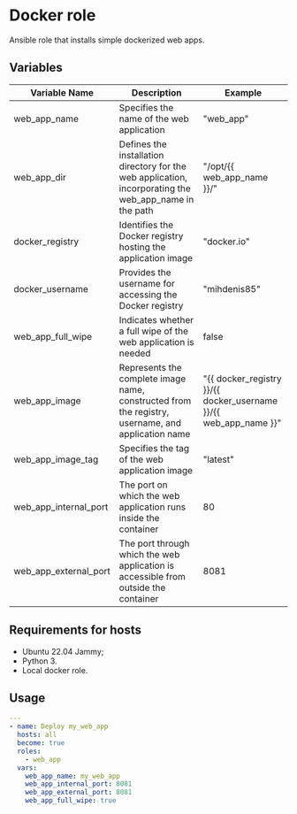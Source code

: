 # Docker role
Ansible role that installs simple dockerized web apps.
## Variables
| Variable Name          | Description                                                                                                     | Example                                                          |
|------------------------|-----------------------------------------------------------------------------------------------------------------|------------------------------------------------------------------|
| web_app_name           | Specifies the name of the web application                                                                       | "web_app"                                                        |
| web_app_dir            | Defines the installation directory for the web application, incorporating the web_app_name in the path          | "/opt/{{ web_app_name }}/"                                         |
| docker_registry        | Identifies the Docker registry hosting the application image                                                    | "docker.io"                                                      |
| docker_username        | Provides the username for accessing the Docker registry                                                         | "mihdenis85"                                                     |
| web_app_full_wipe      | Indicates whether a full wipe of the web application is needed                                                  | false                                                            |
| web_app_image          | Represents the complete image name, constructed from the registry, username, and application name                | "{{ docker_registry }}/{{ docker_username }}/{{ web_app_name }}"    |
| web_app_image_tag      | Specifies the tag of the web application image                                                                   | "latest"                                                         |
| web_app_internal_port  | The port on which the web application runs inside the container                                                  | 80                                                               |
| web_app_external_port  | The port through which the web application is accessible from outside the container                              | 8081                                                             |

## Requirements for hosts
- Ubuntu 22.04 Jammy;
- Python 3.
- Local docker role.
## Usage
```yaml
---
- name: Deploy my_web_app
  hosts: all
  become: true
  roles:
    - web_app
  vars:
    web_app_name: my_web_app
    web_app_internal_port: 8081
    web_app_external_port: 8081
    web_app_full_wipe: true
```
